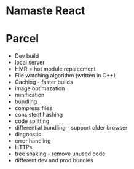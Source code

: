 # Namaste React

# Parcel
- Dev build
- local server
- HMR = hot module replacement
- File watching algorithm (written in C++)
- Caching - faster builds
- image optimazation
- minification
- bundling 
-  compress files
- consistent hashing
- code splitting
- differential bundling - support older browser
- diagnostic
- error handling
- HTTPs
- tree shaking - remove unused code
- different dev and prod bundles

